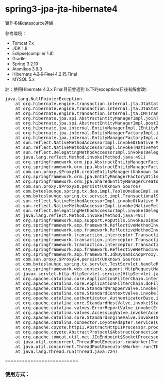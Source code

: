 spring3-jpa-jta-hibernate4
==========================
實作多條datasource連線

參考環境：
<ul>
  <li>Tomcat 7.x </li>
  <li>JDK 1.8 </li>
  <li>Eclipse(compiler 1.8) </li>
  <li>Gradle </li>
  <li>Spring 3.2.10 </li>
  <li>Atomikos 3.9.3 </li>
  <li>Hibernate <strike>4.3.6 Final</strike> 4.2.15.Final</li>
  <li>MYSQL 5.x </li>
</ul>

註：使用Hibernate 4.3.x Final目前會遇到 以下的exception(日後有解會改)
<pre>
java.lang.NullPointerException
	at org.hibernate.engine.transaction.internal.jta.JtaStatusHelper.getStatus(JtaStatusHelper.java:76)
	at org.hibernate.engine.transaction.internal.jta.JtaStatusHelper.isActive(JtaStatusHelper.java:118)
	at org.hibernate.engine.transaction.internal.jta.CMTTransaction.join(CMTTransaction.java:149)
	at org.hibernate.jpa.spi.AbstractEntityManagerImpl.joinTransaction(AbstractEntityManagerImpl.java:1602)
	at org.hibernate.jpa.spi.AbstractEntityManagerImpl.postInit(AbstractEntityManagerImpl.java:210)
	at org.hibernate.jpa.internal.EntityManagerImpl.<init>(EntityManagerImpl.java:91)
	at org.hibernate.jpa.internal.EntityManagerFactoryImpl.internalCreateEntityManager(EntityManagerFactoryImpl.java:345)
	at org.hibernate.jpa.internal.EntityManagerFactoryImpl.createEntityManager(EntityManagerFactoryImpl.java:313)
	at sun.reflect.NativeMethodAccessorImpl.invoke0(Native Method)
	at sun.reflect.NativeMethodAccessorImpl.invoke(NativeMethodAccessorImpl.java:57)
	at sun.reflect.DelegatingMethodAccessorImpl.invoke(DelegatingMethodAccessorImpl.java:43)
	at java.lang.reflect.Method.invoke(Method.java:491)
	at org.springframework.orm.jpa.AbstractEntityManagerFactoryBean.invokeProxyMethod(AbstractEntityManagerFactoryBean.java:376)
	at org.springframework.orm.jpa.AbstractEntityManagerFactoryBean$ManagedEntityManagerFactoryInvocationHandler.invoke(AbstractEntityManagerFactoryBean.java:519)
	at com.sun.proxy.$Proxy16.createEntityManager(Unknown Source)
	at org.springframework.orm.jpa.EntityManagerFactoryUtils.doGetTransactionalEntityManager(EntityManagerFactoryUtils.java:202)
	at org.springframework.orm.jpa.SharedEntityManagerCreator$SharedEntityManagerInvocationHandler.invoke(SharedEntityManagerCreator.java:211)
	at com.sun.proxy.$Proxy20.persist(Unknown Source)
	at com.byteslounge.spring.tx.dao.impl.TableOneDaoImpl.save(TableOneDaoImpl.java:23)
	at com.byteslounge.spring.tx.service.impl.TransactionalServiceImpl.persist(TransactionalServiceImpl.java:25)
	at sun.reflect.NativeMethodAccessorImpl.invoke0(Native Method)
	at sun.reflect.NativeMethodAccessorImpl.invoke(NativeMethodAccessorImpl.java:57)
	at sun.reflect.DelegatingMethodAccessorImpl.invoke(DelegatingMethodAccessorImpl.java:43)
	at java.lang.reflect.Method.invoke(Method.java:491)
	at org.springframework.aop.support.AopUtils.invokeJoinpointUsingReflection(AopUtils.java:317)
	at org.springframework.aop.framework.ReflectiveMethodInvocation.invokeJoinpoint(ReflectiveMethodInvocation.java:183)
	at org.springframework.aop.framework.ReflectiveMethodInvocation.proceed(ReflectiveMethodInvocation.java:150)
	at org.springframework.transaction.interceptor.TransactionInterceptor$1.proceedWithInvocation(TransactionInterceptor.java:96)
	at org.springframework.transaction.interceptor.TransactionAspectSupport.invokeWithinTransaction(TransactionAspectSupport.java:260)
	at org.springframework.transaction.interceptor.TransactionInterceptor.invoke(TransactionInterceptor.java:94)
	at org.springframework.aop.framework.ReflectiveMethodInvocation.proceed(ReflectiveMethodInvocation.java:172)
	at org.springframework.aop.framework.JdkDynamicAopProxy.invoke(JdkDynamicAopProxy.java:204)
	at com.sun.proxy.$Proxy24.persist(Unknown Source)
	at com.byteslounge.spring.tx.servlet.TestServlet.handleRequest(TestServlet.java:34)
	at org.springframework.web.context.support.HttpRequestHandlerServlet.service(HttpRequestHandlerServlet.java:68)
	at javax.servlet.http.HttpServlet.service(HttpServlet.java:728)
	at org.apache.catalina.core.ApplicationFilterChain.internalDoFilter(ApplicationFilterChain.java:305)
	at org.apache.catalina.core.ApplicationFilterChain.doFilter(ApplicationFilterChain.java:210)
	at org.apache.catalina.core.StandardWrapperValve.invoke(StandardWrapperValve.java:222)
	at org.apache.catalina.core.StandardContextValve.invoke(StandardContextValve.java:123)
	at org.apache.catalina.authenticator.AuthenticatorBase.invoke(AuthenticatorBase.java:502)
	at org.apache.catalina.core.StandardHostValve.invoke(StandardHostValve.java:171)
	at org.apache.catalina.valves.ErrorReportValve.invoke(ErrorReportValve.java:99)
	at org.apache.catalina.valves.AccessLogValve.invoke(AccessLogValve.java:953)
	at org.apache.catalina.core.StandardEngineValve.invoke(StandardEngineValve.java:118)
	at org.apache.catalina.connector.CoyoteAdapter.service(CoyoteAdapter.java:408)
	at org.apache.coyote.http11.AbstractHttp11Processor.process(AbstractHttp11Processor.java:1023)
	at org.apache.coyote.AbstractProtocol$AbstractConnectionHandler.process(AbstractProtocol.java:589)
	at org.apache.tomcat.util.net.JIoEndpoint$SocketProcessor.run(JIoEndpoint.java:310)
	at java.util.concurrent.ThreadPoolExecutor.runWorker(ThreadPoolExecutor.java:1142)
	at java.util.concurrent.ThreadPoolExecutor$Worker.run(ThreadPoolExecutor.java:617)
	at java.lang.Thread.run(Thread.java:724)
</pre>
==========================
<h3>使用方式：</h3>
<pre>
<bean id="dataSource1" class="com.atomikos.jdbc.AtomikosDataSourceBean"
	destroy-method="close">
	<property name="uniqueResourceName" value="DataSource1" />
	<property name="xaDataSource" ref="dataBase1" />
	<property name="poolSize" value="3" />
</bean>
<bean id="dataBase1" class="com.mysql.jdbc.jdbc2.optional.MysqlXADataSource"
	lazy-init="true">
	<property name="pinGlobalTxToPhysicalConnection" value="true" />
	<property name="user" value="root" />
	<property name="password" value="1234" />
	<property name="url" value="jdbc:mysql://localhost:3306/mysql" />
</bean>
<bean id="dataSource2" class="com.atomikos.jdbc.AtomikosDataSourceBean"
    destroy-method="close">
	<property name="uniqueResourceName" value="DataSource2" />
	<property name="xaDataSource" ref="dataBase2" />
	<property name="poolSize" value="3" />
</bean>
<bean id="dataBase2" class="com.mysql.jdbc.jdbc2.optional.MysqlXADataSource"
	lazy-init="true">
	<property name="pinGlobalTxToPhysicalConnection" value="true" />
	<property name="user" value="root" />
	<property name="password" value="1234" />
	<property name="url" value="jdbc:mysql://localhost:3306/test" />
</bean>
</pre>

